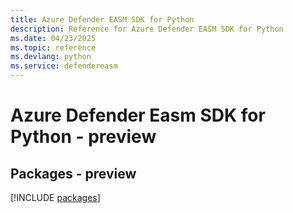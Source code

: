 ```yaml
---
title: Azure Defender EASM SDK for Python
description: Reference for Azure Defender EASM SDK for Python
ms.date: 04/23/2025
ms.topic: reference
ms.devlang: python
ms.service: defendereasm
---
```

# Azure Defender Easm SDK for Python - preview
## Packages - preview
[!INCLUDE [packages](defender-easm-index.md)]
